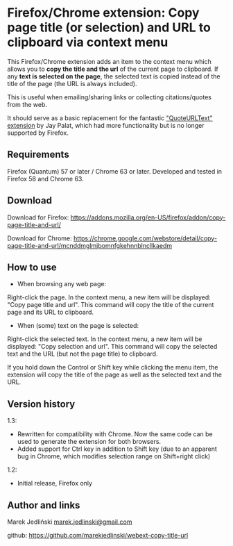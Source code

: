 # Firefox/Chrome extension: Copy page title (or selection) and URL to clipboard via context menu

This Firefox/Chrome extension adds an item to the context menu which allows you to __copy the title and the url__ of the current page to clipboard. If any __text is selected on the page__, the selected text is copied instead of the title of the page (the URL is always included).

This is useful when emailing/sharing links or collecting citations/quotes from the web.

It should serve as a basic replacement for the fantastic ["QuoteURLText" extension](https://addons.mozilla.org/en-US/firefox/addon/quoteurltext/) by Jay Palat, which had more functionality but is no longer supported by Firefox.


## Requirements

Firefox (Quantum) 57 or later / Chrome 63 or later.
Developed and tested in Firefox 58 and Chrome 63.

## Download

Download for Firefox:
https://addons.mozilla.org/en-US/firefox/addon/copy-page-title-and-url/

Download for Chrome:
https://chrome.google.com/webstore/detail/copy-page-title-and-url/mcnddmglmjbomnfgkehnnblncllkaedm


## How to use

* When browsing any web page:

Right-click the page. In the context menu, a new item will be displayed: "Copy page title and url". This command will copy the title of the current page and its URL to clipboard.

* When (some) text on the page is selected:

Right-click the selected text. In the context menu, a new item will be displayed: "Copy selection and url". This command will copy the selected text and the URL (but not the page title) to clipboard.

If you hold down the Control or Shift key while clicking the menu item, the extension will copy the title of the page as well as the selected text and the URL.

## Version history

1.3:
- Rewritten for compatibility with Chrome. Now the same code can be used to generate the extension for both browsers.
- Added support for Ctrl key in addition to Shift key (due to an apparent bug in Chrome, which modifies selection range on Shift+right click)

1.2:
- Initial release, Firefox only

## Author and links

Marek Jedliński
marek.jedlinski@gmail.com

github:
https://github.com/marekjedlinski/webext-copy-title-url


